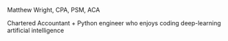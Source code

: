 Matthew Wright, CPA, PSM, ACA

Chartered Accountant + Python engineer who enjoys coding deep-learning artificial intelligence 
